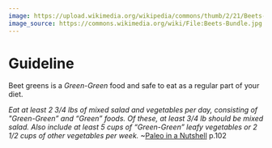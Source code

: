 ```yaml
---
image: https://upload.wikimedia.org/wikipedia/commons/thumb/2/21/Beets-Bundle.jpg/1024px-Beets-Bundle.jpg
image_source: https://commons.wikimedia.org/wiki/File:Beets-Bundle.jpg
---
```

# Guideline

Beet greens is a *Green-Green* food and safe to eat as a regular part of your diet.

*Eat at least 2 3/4 lbs of mixed salad and vegetables per day, consisting of "Green-Green” and “Green” foods. Of these, at least 3/4 lb should be mixed salad. Also include at least 5 cups of “Green-Green” leafy vegetables or 2 1/2 cups of other vegetables per week.* ~[Paleo in a Nutshell](/about.html) p.102
